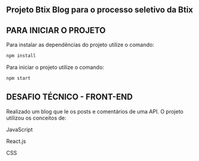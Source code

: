## Projeto Btix Blog para o processo seletivo da Btix

## PARA INICIAR O PROJETO

Para instalar as dependências do projeto utilize o comando:

```sh
npm install
```

Para iniciar o projeto utilize o comando:

```sh
npm start
```

## DESAFIO TÉCNICO - FRONT-END

Realizado um blog que le os posts e comentários de uma API. O projeto utilizou os conceitos de:

JavaScript

React.js

CSS

